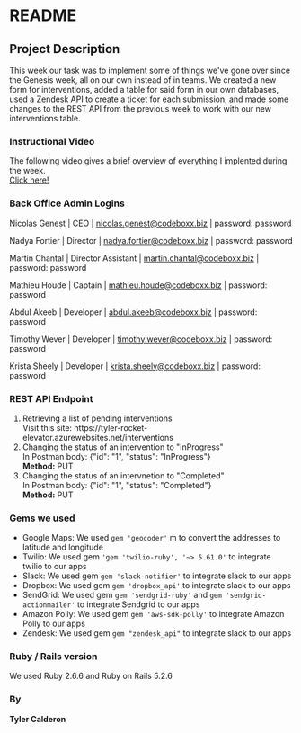 # README

## Project Description
This week our task was to implement some of things we've gone over since the Genesis week, all on our own instead of in teams.
We created a new form for interventions, added a table for said form in our own databases, used a Zendesk API to create a ticket for each submission,
and made some changes to the REST API from the previous week to work with our new interventions table.

### Instructional Video
The following video gives a brief overview of everything I implented during the week.<br />
<a href="https://youtu.be/5n7PS9SMAXw">Click here!</a>

### Back Office Admin Logins
Nicolas Genest | CEO | nicolas.genest@codeboxx.biz | password: password

Nadya Fortier | Director | nadya.fortier@codeboxx.biz | password: password

Martin Chantal | Director Assistant | martin.chantal@codeboxx.biz | password: password

Mathieu Houde | Captain | mathieu.houde@codeboxx.biz | password: password

Abdul Akeeb | Developer | abdul.akeeb@codeboxx.biz | password: password

Timothy Wever | Developer | timothy.wever@codeboxx.biz | password: password

Krista Sheely | Developer | krista.sheely@codeboxx.biz | password: password 


### REST API Endpoint
<ol>
  <li>Retrieving a list of pending interventions</li>
  Visit this site: https://tyler-rocket-elevator.azurewebsites.net/interventions
  <li>Changing the status of an intervention to "InProgress"</li>
  In Postman body: {"id": "1", "status": "InProgress"}<br />
  <strong>Method:</strong> PUT
  <li>Changing the status of an intervnetion to "Completed"</li>
  In Postman body: {"id": "1", "status": "Completed"}<br />
  <strong>Method:</strong> PUT
</ol>

### Gems we used
- Google Maps: We used ``` gem 'geocoder' ``` m to convert the addresses to latitude and longitude
- Twilio: We used gem ``` 'gem 'twilio-ruby', '~> 5.61.0' ``` to integrate twilio to our apps
- Slack: We used gem ``` gem 'slack-notifier' ``` to integrate slack to our apps
- Dropbox: We used gem ``` gem 'dropbox_api' ``` to integrate slack to our apps
- SendGrid: We used gem ``` gem 'sendgrid-ruby' ``` and ``` gem 'sendgrid-actionmailer' ```  to integrate Sendgrid to our apps
- Amazon Polly: We used gem ``` gem 'aws-sdk-polly' ``` to integrate Amazon Polly to our apps
- Zendesk: We used gem ``` gem "zendesk_api" ``` to integrate slack to our apps


### Ruby / Rails version
We used Ruby 2.6.6 and Ruby on Rails 5.2.6

### By
<strong>Tyler Calderon</strong>
